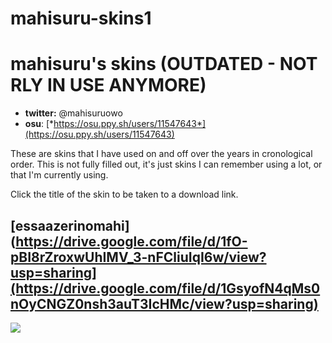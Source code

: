 # mahisuru-skins1
# mahisuru's skins (OUTDATED - NOT RLY IN USE ANYMORE)

- **twitter:** @mahisuruowo
- **osu**: [*https://osu.ppy.sh/users/11547643*](https://osu.ppy.sh/users/11547643)

These are skins that I have used on and off over the years in cronological order.
This is not fully filled out, it's just skins I can remember using a lot, or that I'm currently using.

Click the title of the skin to be taken to a download link.


## [**essaazerinomahi**](https://drive.google.com/file/d/1fO-pBI8rZroxwUhIMV_3-nFCliuIqI6w/view?usp=sharing](https://drive.google.com/file/d/1GsyofN4qMs0nOyCNGZ0nsh3auT3IcHMc/view?usp=sharing)
![](https://ibb.co/BNvMQ8c][img]https://i.ibb.co/Dpm2v3z/screenshot1439.jpg)

